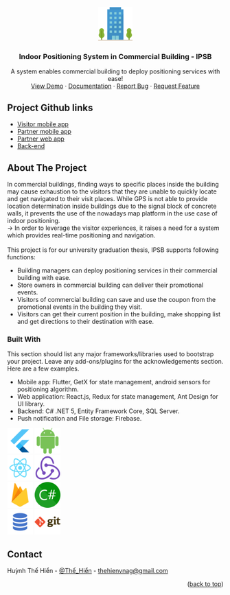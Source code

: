 <div id="top"></div>
<!--
*** Thanks for checking out the Best-README-Template. If you have a suggestion
*** that would make this better, please fork the repo and create a pull request
*** or simply open an issue with the tag "enhancement".
*** Don't forget to give the project a star!
*** Thanks again! Now go create something AMAZING! :D
-->


<!-- PROJECT LOGO -->
<br />
<div align="center">
  <a href="https://github.com/othneildrew/Best-README-Template">
    <img src="Images/office-building.png" alt="Logo" width="80" height="80">
  </a>

  <h3 align="center">Indoor Positioning System in Commercial Building - IPSB</h3>

  <p align="center">
    A system enables commercial building to deploy positioning services with ease!
    <br />
    <a href="https://github.com/othneildrew/Best-README-Template">View Demo</a>
    ·
    <a href="https://drive.google.com/drive/folders/1goHPi5oYvqWWzCPbX2U6xPLGayK50ylB">Documentation</a>
    ·
    <a href="https://github.com/thehienvnag/beauty-at-home/issues">Report Bug</a>
    ·
    <a href="https://github.com/thehienvnag/beauty-at-home/issues">Request Feature</a>
  </p>
</div>

<!-- PROJECT GITHUB LINKS -->
## Project Github links
<ul>
  <li>
    <a href="https://github.com/thehienvnag/ipsb_visitor_app">Visitor mobile app</a>
  </li>
  
  <li>
    <a href="https://github.com/thehienvnag/ipsb_partner_app">Partner mobile app</a>
  </li>
  
  <li>
    <a href="https://github.com/thehienvnag/ipsb_partner_web_app">Partner web app</a>
  </li>
  
  <li>
    <a href=https://github.com/krisode/ipsb">Back-end</a>
  </li>
</ul>

<!-- ABOUT THE PROJECT -->
## About The Project

In commercial buildings, finding ways to specific places inside the building may cause exhaustion to the visitors that they are unable to quickly locate and get navigated to their visit places. While GPS is not able to provide location determination inside buildings due to the signal block of concrete walls, it prevents the use of the nowadays map platform in the use case of indoor positioning. 
<br/>
-> In order to leverage the visitor experiences, it raises a need for a system which provides real-time positioning and navigation.
<br/>
<br/>
This project is for our university graduation thesis, IPSB supports following functions:
<br/>
* Building managers can deploy positioning services in their commercial building with ease.
* Store owners in commercial building can deliver their promotional events.
* Visitors of commercial building can save and use the coupon from the promotional events in the 
building they visit.
* Visitors can get their current position in the building, make shopping list and get directions to their 
destination with ease.


### Built With

This section should list any major frameworks/libraries used to bootstrap your project. Leave any add-ons/plugins for the acknowledgements section. Here are a few examples.

* Mobile app: Flutter, GetX for state management, android sensors for positioning algorithm.
* Web application: React.js, Redux for state management, Ant Design for UI library.
* Backend: C# .NET 5, Entity Framework Core, SQL Server.
* Push notification and File storage: Firebase.

                                            
<code><img height="60" src="https://raw.githubusercontent.com/github/explore/80688e429a7d4ef2fca1e82350fe8e3517d3494d/topics/flutter/flutter.png"></code>
<code><img height="60" src="https://raw.githubusercontent.com/github/explore/80688e429a7d4ef2fca1e82350fe8e3517d3494d/topics/android/android.png"></code>              
<code><img height="60" src="https://raw.githubusercontent.com/github/explore/80688e429a7d4ef2fca1e82350fe8e3517d3494d/topics/react/react.png"></code>
<code><img height="60" src="https://raw.githubusercontent.com/github/explore/80688e429a7d4ef2fca1e82350fe8e3517d3494d/topics/redux/redux.png"></code>                           
<code><img height="60" src="https://raw.githubusercontent.com/github/explore/80688e429a7d4ef2fca1e82350fe8e3517d3494d/topics/firebase/firebase.png"></code>
<code><img height="60" src="https://raw.githubusercontent.com/github/explore/80688e429a7d4ef2fca1e82350fe8e3517d3494d/topics/csharp/csharp.png"></code>                           
<code><img height="60" src="https://raw.githubusercontent.com/github/explore/80688e429a7d4ef2fca1e82350fe8e3517d3494d/topics/sql/sql.png"></code>
<code><img height="60" src="https://raw.githubusercontent.com/github/explore/80688e429a7d4ef2fca1e82350fe8e3517d3494d/topics/git/git.png"></code>

<!-- CONTACT -->
## Contact

Huỳnh Thế Hiển - [@Thế_Hiển](https://www.facebook.com/thehienvnag) - thehienvnag@gmail.com

<p align="right">(<a href="#top">back to top</a>)</p>
